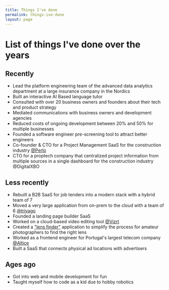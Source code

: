 ```yaml
---
title: Things I've done
permalink: things-ive-done
layout: page
---
```

# List of things I've done over the years

## Recently
- Lead the platform engineering team of the advanced data analytics department at a large insurance company in the Nordics
- Built an interactive AI Based language tutor
- Consulted with over 20 business owners and founders about their tech and product strategy
- Mediated communications with business owners and development agencies
- Reduced costs of ongoing development between 20% and 50% for multiple businesses
- Founded a software engineer pre-screening tool to attract better engineers 
- Co-founder & CTO for a Project Management SaaS for the construction industry <a href="https://www.perlo.io/" target="_blank">@Perlo</a>
- CTO for a proptech company that centralized project information from multiple sources in a single dashboard for the construction industry @DigitalXBO

## Less recently
- Rebuilt a B2B SaaS for job tenders into a modern stack with a hybrid team of 7
- Moved a very large application from on-prem to the cloud with a team of 6 <a href="https://www.trivago.com/" target="_blank">@trivago</a>
- Founded a landing page builder SaaS
- Worked on a cloud-based video editing tool <a href="https://www.vizrt.com/" target="_blank">@Vizrt</a>
- Created a <a href="https://amandoabreu.com/did/lens-finder/" target="_blank">"lens finder"</a> application to simplify the process for amateur photographers to find the right lens
- Worked as a frontend engineer for Portugal's largest telecom company <a href="https://www.altice.pt/" target="_blank">@Altice</a>
- Built a SaaS that connects physical ad locations with advertisers

## Ages ago
- Got into web and mobile development for fun
- Taught myself how to code as a kid due to hobby robotics